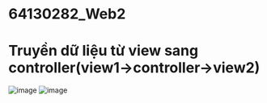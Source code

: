 # 64130282_Web2
# Truyền dữ liệu từ view sang controller(view1->controller->view2)
![image](https://github.com/user-attachments/assets/867b4507-14df-41ea-b1e7-27737cb3aa76)
![image](https://github.com/user-attachments/assets/d7b412fb-9dcf-43cf-a022-7bd95c59b61c)

